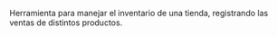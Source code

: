 Herramienta para manejar el inventario de una tienda, registrando
las ventas de  distintos productos.
